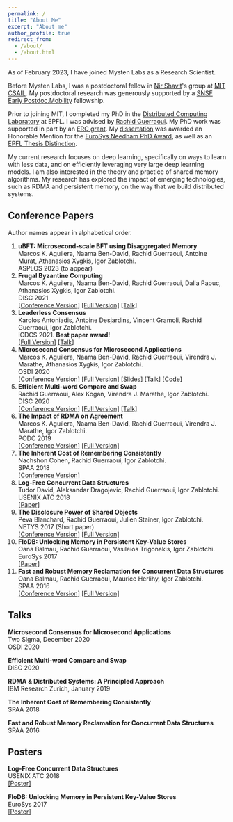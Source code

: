 ```yaml
---
permalink: /
title: "About Me"
excerpt: "About me"
author_profile: true
redirect_from: 
  - /about/
  - /about.html
---
```


As of February 2023, I have joined Mysten Labs as a Research Scientist.

Before Mysten Labs, I was a postdoctoral fellow in [Nir Shavit](https://people.csail.mit.edu/shanir/)'s group at [MIT CSAIL](https://www.csail.mit.edu/). My postdoctoral research was generously supported by a [SNSF Early Postdoc.Mobility](https://www.snf.ch/en/f6JZyI4uQ1mNeq3J/funding/funding/discontinued-funding-schemes/early-postdoc-mobility) fellowship. 

Prior to joining MIT, I completed my PhD in the [Distributed Computing Laboratory](https://dcl.epfl.ch/site/) at EPFL. I was advised by [Rachid Guerraoui](http://lpdwww.epfl.ch/rachid/). My PhD work was supported in part by an [ERC grant](https://cordis.europa.eu/project/id/339539). My [dissertation](https://infoscience.epfl.ch/record/281678?ln=en) was awarded an Honorable Mention for the [EuroSys Needham PhD Award](https://www.eurosys.org/awards/roger-needham-phd-award), as well as an [EPFL Thesis Distinction](https://www.epfl.ch/education/phd/phd-awards/thesis-distinction/).

My current research focuses on deep learning, specifically on ways to learn with less data, and on efficiently leveraging very large deep learning models. I am also interested in the theory and practice of shared memory algorithms. My research has explored the impact of emerging technologies, such as RDMA and persistent memory, on the way that we build distributed systems.

## Conference Papers

Author names appear in alphabetical order.

1. **uBFT: Microsecond-scale BFT using Disaggregated Memory**<br/>
Marcos K. Aguilera, Naama Ben-David, Rachid Guerraoui, Antoine Murat, Athanasios Xygkis, Igor Zablotchi.<br/>
ASPLOS 2023 (to appear)<br/>
1. **Frugal Byzantine Computing**<br/>
Marcos K. Aguilera, Naama Ben-David, Rachid Guerraoui, Dalia Papuc, Athanasios Xygkis, Igor Zablotchi.<br/>
DISC 2021<br/>
[[Conference Version]](https://drops.dagstuhl.de/opus/volltexte/2021/14805/pdf/LIPIcs-DISC-2021-3.pdf) 
[[Full Version]](https://arxiv.org/abs/2108.01330) 
[[Talk]](https://www.youtube.com/watch?v=663fVh5rSVE)
1. **Leaderless Consensus**<br/>
Karolos Antoniadis, Antoine Desjardins, Vincent Gramoli, Rachid Guerraoui, Igor Zablotchi.<br/>
ICDCS 2021. **Best paper award!**<br/>
[[Full Version]](https://infoscience.epfl.ch/record/282657?ln=en) [[Talk]](https://www.youtube.com/watch?v=gPrdhebjTM0)
1. **Microsecond Consensus for Microsecond Applications**<br/>
Marcos K. Aguilera, Naama Ben-David, Rachid Guerraoui, Virendra J. Marathe, Athanasios Xygkis, Igor Zablotchi.<br/> 
OSDI 2020<br/>
[[Conference Version]](https://www.usenix.org/system/files/osdi20-aguilera.pdf) 
[[Full Version]](https://arxiv.org/abs/2010.06288)
[[Slides]](https://www.usenix.org/sites/default/files/conference/protected-files/osdi20_slides_aguilera.pdf) 
[[Talk]](https://www.youtube.com/watch?v=q7ziqsCmjHQ) 
[[Code]](https://github.com/LPD-EPFL/mu)
1. **Efficient Multi-word Compare and Swap**  
Rachid Guerraoui, Alex Kogan, Virendra J. Marathe, Igor Zablotchi.  
DISC 2020  
[[Conference Version]](https://drops.dagstuhl.de/opus/volltexte/2020/13082/pdf/LIPIcs-DISC-2020-4.pdf) 
[[Full Version]](https://arxiv.org/abs/2008.02527) [[Talk]](https://www.youtube.com/watch?v=905yWpHB5ns)
1. **The Impact of RDMA on Agreement**<br/>
Marcos K. Aguilera, Naama Ben-David, Rachid Guerraoui, Virendra J. Marathe, Igor Zablotchi.  
PODC 2019  
[[Conference Version]](https://infoscience.epfl.ch/record/275877?ln=en) 
[[Full Version]](https://arxiv.org/abs/1905.12143)
1. **The Inherent Cost of Remembering Consistently**  
Nachshon Cohen, Rachid Guerraoui, Igor Zablotchi.  
SPAA 2018  
[[Conference Version]](https://infoscience.epfl.ch/record/255526?ln=en)
1. **Log-Free Concurrent Data Structures**  
Tudor David, Aleksandar Dragojevic, Rachid Guerraoui, Igor Zablotchi.
USENIX ATC 2018  
[[Paper]](https://www.usenix.org/system/files/conference/atc18/atc18-david.pdf)
1. **The Disclosure Power of Shared Objects**<br/>
Peva Blanchard, Rachid Guerraoui, Julien Stainer, Igor Zablotchi.  
NETYS 2017 (Short paper)  
[[Conference Version]](https://infoscience.epfl.ch/record/229313?ln=en) 
[[Full Version]](https://infoscience.epfl.ch/record/226211?ln=en)
1. **FloDB: Unlocking Memory in Persistent Key-Value Stores**  
Oana Balmau, Rachid Guerraoui, Vasileios Trigonakis, Igor Zablotchi. 
EuroSys 2017  
[[Paper]](https://infoscience.epfl.ch/record/256000?ln=en)
1. **Fast and Robust Memory Reclamation for Concurrent Data Structures**  
Oana Balmau, Rachid Guerraoui, Maurice Herlihy, Igor Zablotchi.  
SPAA 2016  
[[Conference Version]](https://infoscience.epfl.ch/record/223694?ln=en)
[[Full Version]](https://infoscience.epfl.ch/record/218413?ln=en)


## Talks

**Microsecond Consensus for Microsecond Applications**  
Two Sigma, December 2020  
OSDI 2020

**Efficient Multi-word Compare and Swap**  
DISC 2020  

**RDMA & Distributed Systems: A Principled Approach**  
IBM Research Zurich, January 2019

**The Inherent Cost of Remembering Consistently**  
SPAA 2018

**Fast and Robust Memory Reclamation for Concurrent Data Structures**  
SPAA 2016

## Posters

**Log-Free Concurrent Data Structures**  
USENIX ATC 2018  
[[Poster]](/pubs/atc-poster.pdf)

**FloDB: Unlocking Memory in Persistent Key-Value Stores**  
EuroSys 2017  
[[Poster]](/pubs/eurosys-poster.pdf)

